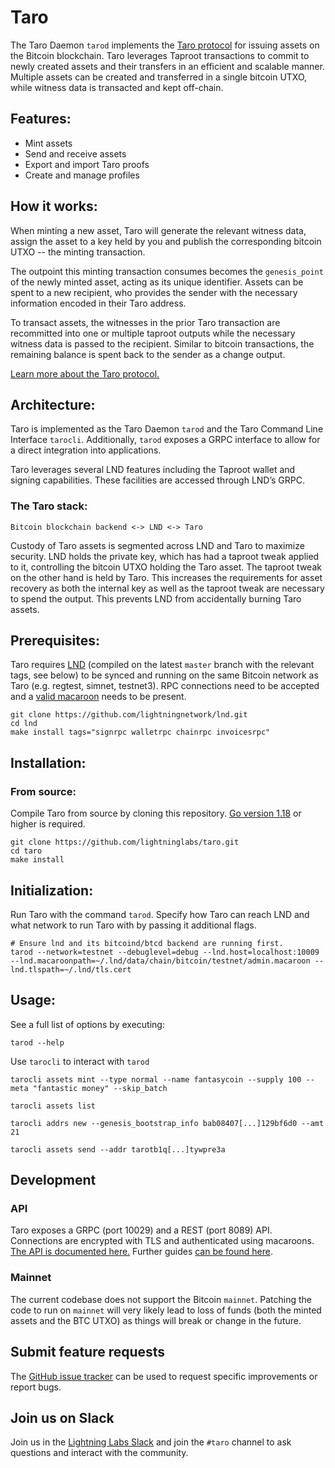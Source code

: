 # Taro

The Taro Daemon `tarod` implements the [Taro protocol](https://github.com/Roasbeef/bips/blob/bip-taro/bip-taro.mediawiki) for issuing assets on the Bitcoin blockchain. Taro leverages Taproot transactions to commit to newly created assets and their transfers in an efficient and scalable manner. Multiple assets can be created and transferred in a single bitcoin UTXO, while witness data is transacted and kept off-chain.

## Features:

- Mint assets
- Send and receive assets
- Export and import Taro proofs
- Create and manage profiles

## How it works:

When minting a new asset, Taro will generate the relevant witness data, assign the asset to a key held by you and publish the corresponding bitcoin UTXO -- the minting transaction. 

The outpoint this minting transaction consumes becomes the `genesis_point` of the newly minted asset, acting as its unique identifier. Assets can be spent to a new recipient, who provides the sender with the necessary information encoded in their Taro address.

To transact assets, the witnesses in the prior Taro transaction are recommitted into one or multiple taproot outputs while the necessary witness data is passed to the recipient. Similar to bitcoin transactions, the remaining balance is spent back to the sender as a change output.

[Learn more about the Taro protocol.](https://docs.lightning.engineering/the-lightning-network/taro)

## Architecture:

Taro is implemented as the Taro Daemon `tarod` and the Taro Command Line Interface `tarocli`. Additionally, `tarod` exposes a GRPC interface to allow for a direct integration into applications.

Taro leverages several LND features including the Taproot wallet and signing capabilities. These facilities are accessed through LND’s GRPC.

### The Taro stack:

`Bitcoin blockchain backend <-> LND <-> Taro`

Custody of Taro assets is segmented across LND and Taro to maximize security. LND holds the private key, which has had a taproot tweak applied to it, controlling the bitcoin UTXO holding the Taro asset. The taproot tweak on the other hand is held by Taro. This increases the requirements for asset recovery as both the internal key as well as the taproot tweak are necessary to spend the output. This prevents LND from accidentally burning Taro assets.

## Prerequisites:

Taro requires [LND](https://github.com/lightningnetwork/lnd/) (compiled on the latest `master` branch with the relevant tags, see below) to be synced and running on the same Bitcoin network as Taro (e.g. regtest, simnet, testnet3). RPC connections need to be accepted and a [valid macaroon](https://docs.lightning.engineering/lightning-network-tools/lnd/macaroons) needs to be present.

```shell
git clone https://github.com/lightningnetwork/lnd.git
cd lnd 
make install tags="signrpc walletrpc chainrpc invoicesrpc"
```
 
## Installation:

### From source:

Compile Taro from source by cloning this repository. [Go version 1.18](https://go.dev/dl/) or higher is required.

```shell
git clone https://github.com/lightninglabs/taro.git
cd taro
make install
```

## Initialization:

Run Taro with the command `tarod`. Specify how Taro can reach LND and what network to run Taro with by passing it additional flags.


```shell
# Ensure lnd and its bitcoind/btcd backend are running first.
tarod --network=testnet --debuglevel=debug --lnd.host=localhost:10009 --lnd.macaroonpath=~/.lnd/data/chain/bitcoin/testnet/admin.macaroon --lnd.tlspath=~/.lnd/tls.cert
```

## Usage:

See a full list of options by executing:

```shell
tarod --help
```

Use `tarocli` to interact with `tarod`

```shell
tarocli assets mint --type normal --name fantasycoin --supply 100 --meta "fantastic money" --skip_batch
```

```shell
tarocli assets list
```

```shell
tarocli addrs new --genesis_bootstrap_info bab08407[...]129bf6d0 --amt 21
```

```shell
tarocli assets send --addr tarotb1q[...]tywpre3a
```

## Development

### API

Taro exposes a GRPC (port 10029) and a REST (port 8089) API. Connections are encrypted with TLS and authenticated using macaroons. [The API is documented here.](https://lightning.engineering/api-docs/api/taro/) Further guides [can be found here](https://docs.lightning.engineering/lightning-network-tools/taro).

### Mainnet

The current codebase does not support the Bitcoin `mainnet`. Patching the code to run on `mainnet` will very likely lead to loss of funds (both the minted assets and the BTC UTXO) as things will break or change in the future.

## Submit feature requests

The [GitHub issue tracker](https://github.com/lightninglabs/taro/issues) can be used to request specific improvements or report bugs.

## Join us on Slack

Join us in the [Lightning Labs Slack](https://lightning.engineering/slack.html) and join the `#taro` channel to ask questions and interact with the community.

